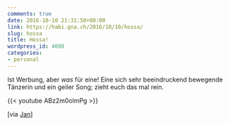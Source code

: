 ```yaml
---
comments: true
date: 2016-10-10 21:31:50+00:00
link: https://habi.gna.ch/2016/10/10/hossa/
slug: hossa
title: Hossa!
wordpress_id: 4698
categories:
- personal
---
```


Ist Werbung, aber _was_ für eine!
Eine sich sehr beeindruckend bewegende Tänzerin und ein geiler Song; zieht euch das mal rein.

{{< youtube ABz2m0olmPg >}}

[via [Jan](https://pieceoplastic.com/index.php/7324/ruff-linkage-201635/)]
